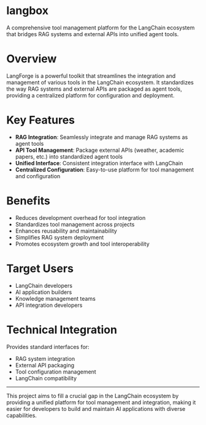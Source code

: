 # langbox
A comprehensive tool management platform for the LangChain ecosystem that bridges RAG systems and external APIs into unified agent tools.

# Overview
LangForge is a powerful toolkit that streamlines the integration and management of various tools in the LangChain ecosystem. It standardizes the way RAG systems and external APIs are packaged as agent tools, providing a centralized platform for configuration and deployment.

# Key Features
- **RAG Integration**: Seamlessly integrate and manage RAG systems as agent tools
- **API Tool Management**: Package external APIs (weather, academic papers, etc.) into standardized agent tools
- **Unified Interface**: Consistent integration interface with LangChain
- **Centralized Configuration**: Easy-to-use platform for tool management and configuration
# Benefits
- Reduces development overhead for tool integration
- Standardizes tool management across projects
- Enhances reusability and maintainability
- Simplifies RAG system deployment
- Promotes ecosystem growth and tool interoperability
# Target Users
- LangChain developers
- AI application builders
- Knowledge management teams
- API integration developers
# Technical Integration
Provides standard interfaces for:

- RAG system integration
- External API packaging
- Tool configuration management
- LangChain compatibility

---

This project aims to fill a crucial gap in the LangChain ecosystem by providing a unified platform for tool management and integration, making it easier for developers to build and maintain AI applications with diverse capabilities.

